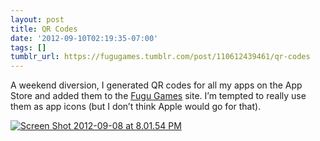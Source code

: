```yaml
---
layout: post
title: QR Codes
date: '2012-09-10T02:19:35-07:00'
tags: []
tumblr_url: https://fugugames.tumblr.com/post/110612439461/qr-codes
---
```

A weekend diversion, I generated QR codes for all my apps on the App Store and added them to the [Fugu Games](http://fugugames.com/) site. I’m tempted to really use them as app icons (but I don’t think Apple would go for that).

[![](http://itshardtofondlepenguins.com/wp-content/uploads/2012/09/Screen-Shot-2012-09-08-at-8.01.54-PM.png "Screen Shot 2012-09-08 at 8.01.54 PM")](http://itshardtofondlepenguins.com/wp-content/uploads/2012/09/Screen-Shot-2012-09-08-at-8.01.54-PM.png)

